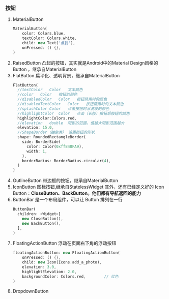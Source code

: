 ### 按钮
1. MaterialButton
    ```dart
    MaterialButton(
        color: Colors.blue,
        textColor: Colors.white,
        child: new Text('点我'),
        onPressed: () {},
    )
    ```
1. RaisedButton
    凸起的按钮，其实就是Android中的Material Design风格的Button ，继承自MaterialButton
1. FlatButton
    扁平化、透明背景，继承自MaterialButton
    ```dart
    FlatButton(
      //textColor	Color	文本颜色
      //color	Color	按钮的颜色
      //disabledColor	Color	按钮禁用时的颜色
      //disabledTextColor	Color	按钮禁用时的文本颜色
      //splashColor	Color	点击按钮时水波纹的颜色
      //highlightColor	Color	点击（长按）按钮后按钮的颜色
      highlightColor:Colors.red,
      //elevation	double	阴影的范围，值越大阴影范围越大
      elevation: 15.0,
      //ShapeBorder（抽象类） 设置按钮的形状
      shape: RoundedRectangleBorder(
        side: BorderSide(
          color: Color(0xff848FA9),
          width: 1,
        ),
        borderRadius: BorderRadius.circular(4),
      )
    }
    ```
1. OutlineButton
    带边框的按钮，继承自MaterialButton
1. IconButton
    图标按钮,继承自StatelessWidget
    其外，还有已经定义好的 Icon Button：**CloseButton、BackButton。他们都有导航返回的能力**
1. ButtonBar
    是一个布局组件，可以让 Button 排列在一行
    ```dart
    ButtonBar(
      children: <Widget>[
        new CloseButton(),
        new BackButton(),
      ],
    )
    ```
1. FloatingActionButton
    浮动在页面右下角的浮动按钮
    ```dart
    floatingActionButton: new FloatingActionButton(
        onPressed: () {},
        child: new Icon(Icons.add_a_photo),
        elevation: 3.0,
        highlightElevation: 2.0,
        backgroundColor: Colors.red,        // 红色
    )
    ```
1. DropdownButton 